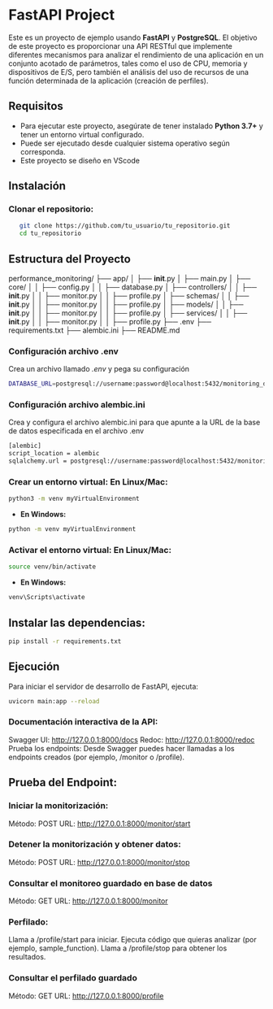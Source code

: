 # FastAPI Project

Este es un proyecto de ejemplo usando **FastAPI** y **PostgreSQL**. El objetivo de este proyecto es proporcionar una API RESTful que implemente diferentes mecanismos para analizar el rendimiento de una aplicación en un conjunto acotado de parámetros, tales como el uso de CPU, memoria y dispositivos de E/S, pero también el análisis del uso de recursos de una función determinada de la aplicación (creación de perfiles).

## Requisitos

- Para ejecutar este proyecto, asegúrate de tener instalado **Python 3.7+** y tener un entorno virtual configurado.
- Puede ser ejecutado desde cualquier sistema operativo según corresponda.
- Este proyecto se diseño en VScode

## Instalación

### **Clonar el repositorio:**

```bash
   git clone https://github.com/tu_usuario/tu_repositorio.git
   cd tu_repositorio
```
## Estructura del Proyecto

performance_monitoring/
├── app/
│   ├── __init__.py
│   ├── main.py
│   ├── core/
│   │   ├── config.py
│   │   ├── database.py
│   ├── controllers/
│   │   ├── __init__.py
│   │   ├── monitor.py
│   │   ├── profile.py
│   ├── schemas/
│   │   ├── __init__.py
│   │   ├── monitor.py
│   │   ├── profile.py
│   ├── models/
│   │   ├── __init__.py
│   │   ├── monitor.py
│   │   ├── profile.py
│   ├── services/
│   │   ├── __init__.py
│   │   ├── monitor.py
│   │   ├── profile.py
├── .env
├── requirements.txt
├── alembic.ini
├── README.md

### Configuración archivo .env

Crea un archivo llamado *.env* y pega su configuración
```bash
DATABASE_URL=postgresql://username:password@localhost:5432/monitoring_db
```

### Configuración archivo alembic.ini
Crea y configura el archivo alembic.ini para que apunte a la URL de la base de datos especificada en el archivo .env

```bash
[alembic]
script_location = alembic
sqlalchemy.url = postgresql://username:password@localhost:5432/monitoring_db
```

### **Crear un entorno virtual: En Linux/Mac:**
```bash
python3 -m venv myVirtualEnvironment
```

- **En Windows:**
```bash
python -m venv myVirtualEnvironment
```

### Activar el entorno virtual: En Linux/Mac:
```bash
source venv/bin/activate
```

- **En Windows:**
```bash
venv\Scripts\activate
```

## Instalar las dependencias:
```bash
pip install -r requirements.txt
```

## Ejecución

Para iniciar el servidor de desarrollo de FastAPI, ejecuta:
```bash
uvicorn main:app --reload
```

### Documentación interactiva de la API:

Swagger UI: http://127.0.0.1:8000/docs
Redoc: http://127.0.0.1:8000/redoc
Prueba los endpoints:
Desde Swagger puedes hacer llamadas a los endpoints creados (por ejemplo, /monitor o /profile).

## Prueba del Endpoint:
### Iniciar la monitorización:

Método: POST
URL: http://127.0.0.1:8000/monitor/start

### Detener la monitorización y obtener datos:
Método: POST
URL: http://127.0.0.1:8000/monitor/stop

### Consultar el monitoreo guardado en base de datos
Método: GET
URL: http://127.0.0.1:8000/monitor

### Perfilado:

Llama a /profile/start para iniciar.
Ejecuta código que quieras analizar (por ejemplo, sample_function).
Llama a /profile/stop para obtener los resultados.

### Consultar el perfilado guardado
Método: GET
URL: http://127.0.0.1:8000/profile
